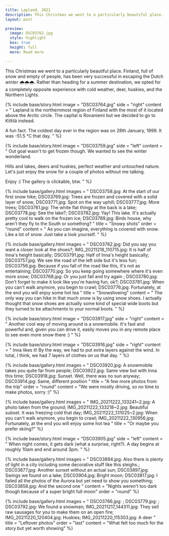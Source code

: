 ```yaml
---
title: Lapland, 2021
description: This Christmas we went to a particularly beautiful place. Finland, full of snow and empty of people, has been very successful in escaping the Dutch winter 🌧️🌧️🌧️ [5 mins, ~30 Mb]
layout: post

preview:
  image: DSC03762.jpg
  style: highlight
  box: true
  height: full
  more: Read more

---
```


This Christmas we went to a particularly beautiful place. Finland, full of snow and empty of people, has been very successful in escaping the Dutch _winter_ 🌧️🌧️🌧️. Rather than heading for a summer destination, we opted for a completely opposite experience with cold weather, deer, huskies, and the Northern Lights.

{% include base/story.html
  image = "DSC03764.jpg"
  side = "right"
  content = "
  Lapland is the northernmost region of Finland with the most of it located above the Arctic circle. The capital is Rovaniemi but we decided to go to Kittilä instead.

  A fun fact. The coldest day ever in the region was on 28th January, 1999. It was -51.5 °C that day.
  "
%}

{% include base/story.html
  image = "DSC03759.jpg"
  side = "left"
  content = "
  Out goal wasn't to get frozen though. We wanted to see the winter wonderland.

  Hills and lakes, deers and huskies, perfect weather and untouched nature. Let's just enjoy the snow for a couple of photos without me talking.

  Enjoy :) The gallery is clickable, btw.
  "
%}

{% include base/gallery.html
  images = "
    DSC03758.jpg: At the start of our first snow hike;
    DSC03769.jpg: Trees are frozen and covered with a solid layer of snow;
    DSC03771.jpg: Spot on the way uphill;
    DSC03777.jpg: More trees;
    DSC03761.jpg: The white flat thingy at the back is a lake;
    DSC03778.jpg: See the lake?;
    DSC03782.jpg: Yay! This lake. It's actually pretty cool to walk on the frozen ice;
    DSC03789.jpg: Birds house, why aren't they fly to the South or something?
    "
  title   = "Snowy shots"
  order   = "round"
  content = "
  As you can imagine, everything is covered with snow. Like a lot of snow. Just take a look yourself.
  "
%}

{% include base/gallery.html
  images = "
    DSC03762.jpg: Did you say you want a closer look at the shoes?;
    IMG_20211218_110715.jpg: It is half of Inna's height basically;
    DSC03791.jpg: Half of Inna's height basically;
    DSC03757.jpg: We see the road of the left side but it's less fun;
    DSC03756.jpg: Because if you fall of the road like this, it's not as entertaining;
    DSC03770.jpg: So you keep going somewhere where it's even more snow;
    DSC03768.jpg: Or you just fall and try again ;
    DSC03780.jpg: Don't forget to make it look like you're having fun, ok?;
    DSC03781.jpg: When you can't walk anymore, you begin to crawl;
    DSC03776.jpg: Fortunately, at the end you will enjoy some hot tea
    "
  title   = "Snowshoeing"
  content = "
  The only way you can hike in that much snow is by using snow shoes.
  I actually thought that snow shoes are actually some kind of special wide boots but they turned to be attachments to your normal boots.
  "
%}

{% include base/story.html
  image = "DSC03917.jpg"
  side = "right"
  content = "
  Another cool way of moving around is a snowmobile. It's fast and powerful and, given you can drive it, easily moves you in any remote place to see even more snow there :)
  "
%}

{% include base/story.html
  image = "DSC03916.jpg"
  side = "right"
  content = "
  Inna likes it! By the way, we had to put extra layers against the wind. In total, I think, we had 7 layers of clothes on us that day.
  "
%}

{% include base/gallery.html
  images = "
    DSC03920.jpg: A snowmobile takes you quite far from people;
    DSC03922.jpg: Same view but with Inna this time;
    DSC03918.jpg: Sunset. Well, there was no sun anyway;
    DSC03914.jpg: Same, different position
    "
  title   = "A few more photos from the trip"
  order   = "round"
  content = "We were mostly driving, so no time to make photos, sorry :)"
%}

{% include base/gallery.html
  images = "
    IMG_20211222_133241~2.jpg: A photo taken from the ground;
    IMG_20211222_133218~2.jpg: Beautiful subset. It was freezing cold that day;
    IMG_20211222_131025~2.jpg: When you can't walk anymore, you begin to crawl;
    IMG_20211222_130956.jpg: Fortunately, at the end you will enjoy some hot tea
    "
  title   = "Or maybe you prefer skiing?"
%}

{% include base/story.html
  image = "DSC03905.jpg"
  side = "left"
  content = "
  When night comes, it gets dark (what a surprise, right?). A day begins at roughly 10am and end around 3pm.
  "
%}

{% include base/gallery.html
  images = "
    DSC03894.jpg: Also there is plenty of light in a city including some decorative stuff like this sleighs.;
    DSC03877.jpg: Another sunset without an actual sun;
    DSC03897.jpg: Swings we found on a lake;
    DSC03904.jpg: Bright moon;
    DSC03817.jpg: I failed all the photos of the Aurora but yet need to show you something;
    DSC03858.jpg: And the second one
    "
  content   = "Nights weren't too dark though because of a super bright full moon"
  order   = "round"
%}

{% include base/gallery.html
  images = "
    DSC03766.jpg: ;
    DSC03779.jpg: ;
    DSC03792.jpg: We found a snowman;
    IMG_20211217_144311.jpg: They sell raw sausages for you to make them on an open fire;
    IMG_20211220_120404.jpg: Huskies;
    IMG_20211220_115303.jpg: A deer
    "
  title   = "Leftover photos"
  order   = "last"
  content = "What felt too much for the story but yet worth showing"
%}
